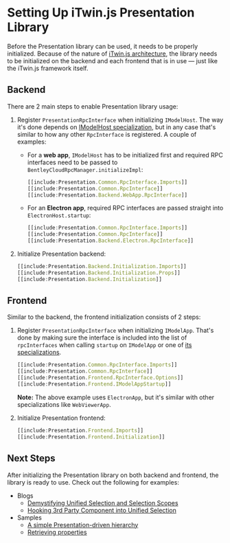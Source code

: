 # Setting Up iTwin.js Presentation Library

Before the Presentation library can be used, it needs to be properly initialized. Because of the nature of [iTwin.js architecture](../../SoftwareArchitecture.md), the library needs to be initialized on the backend and each frontend that is in use — just like the iTwin.js framework itself.

## Backend

There are 2 main steps to enable Presentation library usage:

1. Register `PresentationRpcInterface` when initializing `IModelHost`. The way it's done depends on [IModelHost specialization](../../backend/IModelHost.md#imodelhost-specializations), but in any case that's similar to how any other `RpcInterface` is registered. A couple of examples:
   - For a **web app**, `IModelHost` has to be initialized first and required RPC interfaces need to be passed to `BentleyCloudRpcManager.initializeImpl`:

      ```ts
      [[include:Presentation.Common.RpcInterface.Imports]]
      [[include:Presentation.Common.RpcInterface]]
      [[include:Presentation.Backend.WebApp.RpcInterface]]
      ```

   - For an **Electron app**, required RPC interfaces are passed straight into `ElectronHost.startup`:

      ```ts
      [[include:Presentation.Common.RpcInterface.Imports]]
      [[include:Presentation.Common.RpcInterface]]
      [[include:Presentation.Backend.Electron.RpcInterface]]
      ```

2. Initialize Presentation backend:

   ```ts
   [[include:Presentation.Backend.Initialization.Imports]]
   [[include:Presentation.Backend.Initialization.Props]]
   [[include:Presentation.Backend.Initialization]]
   ```

## Frontend

Similar to the backend, the frontend initialization consists of 2 steps:

1. Register `PresentationRpcInterface` when initializing `IModelApp`. That's done by making sure the interface is included into the list of `rpcInterfaces` when calling `startup` on `IModelApp` or one of [its specializations](../../frontend/IModelApp.md#imodelapp-specializations).

   ``` ts
   [[include:Presentation.Common.RpcInterface.Imports]]
   [[include:Presentation.Common.RpcInterface]]
   [[include:Presentation.Frontend.RpcInterface.Options]]
   [[include:Presentation.Frontend.IModelAppStartup]]
   ```

   **Note:** The above example uses `ElectronApp`, but it's similar with other specializations like `WebViewerApp`.

2. Initialize Presentation frontend:

   ``` ts
   [[include:Presentation.Frontend.Imports]]
   [[include:Presentation.Frontend.Initialization]]
   ```

## Next Steps

After initializing the Presentation library on both backend and frontend, the library is ready to use. Check out the following for examples:

- Blogs
  - [Demystifying Unified Selection and Selection Scopes](https://medium.com/itwinjs/demystifying-unified-selection-and-selection-scopes-88b9418c57f3)
  - [Hooking 3rd Party Component into Unified Selection](https://medium.com/itwinjs/hooking-3rd-party-component-into-unified-selection-c4daec69789d)
- Samples
  - [A simple Presentation-driven hierarchy](https://www.itwinjs.org/sample-showcase/?group=UI+Trees&sample=presetation-tree-sample)
  - [Retrieving properties](https://www.itwinjs.org/sample-showcase/?group=Viewer+Features&sample=property-formatting-sample)
